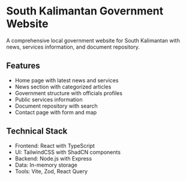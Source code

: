 # South Kalimantan Government Website

A comprehensive local government website for South Kalimantan with news, services information, and document repository.

## Features

- Home page with latest news and services
- News section with categorized articles
- Government structure with officials profiles
- Public services information
- Document repository with search
- Contact page with form and map

## Technical Stack

- Frontend: React with TypeScript
- UI: TailwindCSS with ShadCN components
- Backend: Node.js with Express
- Data: In-memory storage
- Tools: Vite, Zod, React Query
